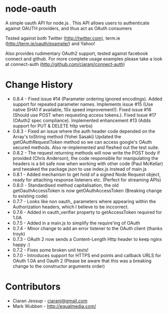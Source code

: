 node-oauth
===========
A simple oauth API for node.js .  This API allows users to authenticate against OAUTH providers, and thus act as OAuth consumers

Tested against both Twitter (http://twitter.com),  term.ie (http://term.ie/oauth/example/) and Yahoo! 

Also provides rudimentary OAuth2 support, tested against facebook connect and github.   For more complete usage examples please take a look
at connect-auth (http://github.com/ciaranj/connect-auth) 

Change History
==============
* 0.8.4 - Fixed issue #14 (Parameter ordering ignored encodings).  Added support for repeated parameter names. Implements issue #15 (Use native SHA1 if available, 10x speed improvement!). Fixed issue #16 (Should use POST when requesting access tokens.).  Fixed Issue #17 (OAuth2 spec compliance).  Implemented enhancement #13 (Adds support for PUT & DELETE http verbs)
* 0.8.3 - Fixed an issue where the auth header code depended on the Array's toString method (Yohei Sasaki) Updated the getOAuthRequestToken method so we can access google's OAuth secured methods. Also re-implemented and fleshed out the test suite.
* 0.8.2 - The request returning methods will now write the POST body if provided (Chris Anderson), the code responsible for manipulating the headers is a bit safe now when working with other code (Paul McKellar) and tweaked the package.json to use index.js instead of main.js
* 0.8.1 - Added mechanism to get hold of a signed Node Request object, ready for attaching response listeners etc. (Perfect for streaming APIs)
* 0.8.0 - Standardised method capitalisation, the old getOauthAccessToken is now getOAuthAccessToken (Breaking change to existing code) 
* 0.7.7 - Looks like non oauth_ parameters where appearing within the Authorization headers, which I believe to be inccorrect.
* 0.7.6 - Added in oauth_verifier property to getAccessToken required for 1.0A
* 0.7.5 - Added in a main.js to simplify the require'ing of OAuth
* 0.7.4 - Minor change to add an error listener to the OAuth client (thanks troyk)
* 0.7.3 - OAuth 2 now sends a Content-Length Http header to keep nginx happy :)
* 0.7.2 - Fixes some broken unit tests! 
* 0.7.0 - Introduces support for HTTPS end points and callback URLS for OAuth 1.0A and Oauth 2 (Please be aware that this was a breaking change to the constructor arguments order)

Contributors
============

* Ciaran Jessup - ciaranj@gmail.com
* Mark Wubben - http://equalmedia.com/
